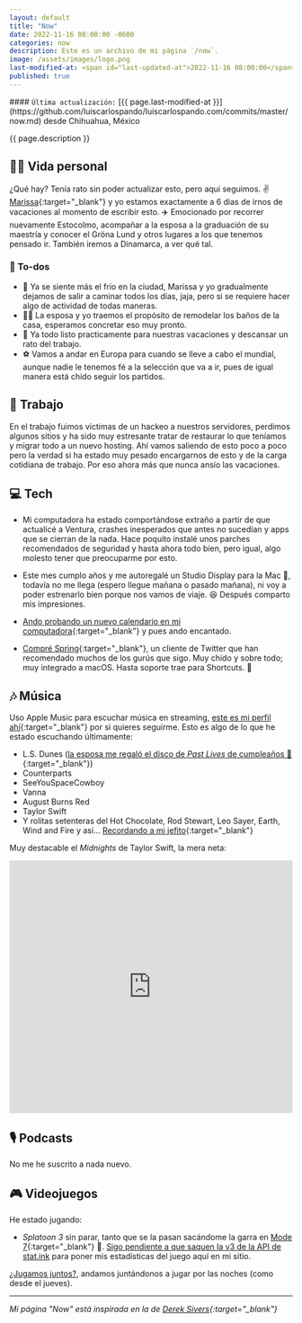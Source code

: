 ```yaml
---
layout: default
title: "Now"
date: 2022-11-16 08:00:00 -0600
categories: now
description: Este es un archivo de mi página `/now`.
image: /assets/images/logo.png
last-modified-at: <span id="last-updated-at">2022-11-16 08:00:00</span>
published: true
---
```


<div class="card last-updated my-3 text-center">
<div class="card-body rounded">
#### <code>Última actualización:</code> [{{ page.last-modified-at }}](https://github.com/luiscarlospando/luiscarlospando.com/commits/master/now.md) desde Chihuahua, México
</div>
</div>

<p class="text-center">{{ page.description }}</p>

## 👦🏻 Vida personal
¿Qué hay? Tenía rato sin poder actualizar esto, pero aquí seguimos. ✌️ [Marissa](https://instragram.com/primitivegirl){:target="_blank"} y yo estamos exactamente a 6 dias de irnos de vacaciones al momento de escribir esto. ✈️ Emocionado por recorrer nuevamente Estocolmo, acompañar a la esposa a la graduación de su maestría y conocer el Gröna Lund y otros lugares a los que tenemos pensado ir. También iremos a Dinamarca, a ver qué tal.

### 📝 To-dos
- 🚶 Ya se siente más el frío en la ciudad, Marissa y yo gradualmente dejamos de salir a caminar todos los días, jaja, pero si se requiere hacer algo de actividad de todas maneras.
- 🚿🚽 La esposa y yo traemos el propósito de remodelar los baños de la casa, esperamos concretar eso muy pronto.
- 🧳 Ya todo listo practicamente para nuestras vacaciones y descansar un rato del trabajo.
- ⚽️ Vamos a andar en Europa para cuando se lleve a cabo el mundial, aunque nadie le tenemos fé a la selección que va a ir, pues de igual manera está chido seguir los partidos.

## 💼 Trabajo
En el trabajo fuimos víctimas de un hackeo a nuestros servidores, perdimos algunos sitios y ha sido muy estresante tratar de restaurar lo que teníamos y migrar todo a un nuevo hosting. Ahí vamos saliendo de esto poco a poco pero la verdad si ha estado muy pesado encargarnos de esto y de la carga cotidiana de trabajo. Por eso ahora más que nunca ansío las vacaciones.

## 💻 Tech
- Mi computadora ha estado comportándose extraño a partir de que actualicé a Ventura, crashes inesperados que antes no sucedían y apps que se cierran de la nada. Hace poquito instalé unos parches recomendados de seguridad y hasta ahora todo bien, pero igual, algo molesto tener que preocuparme por esto.

- Este mes cumplo años y me autoregalé un Studio Display para la Mac 👀, todavía no me llega (espero llegue mañana o pasado mañana), ni voy a poder estrenarlo bien porque nos vamos de viaje. 😆 Después comparto mis impresiones.

- [Ando probando un nuevo calendario en mi computadora](https://cron.com/){:target="_blank"} y pues ando encantado.

- [Compré Spring](https://apps.apple.com/us/app/spring-for-twitter/id1508706541){:target="_blank"}, un cliente de Twitter que han recomendado muchos de los gurús que sigo. Muy chido y sobre todo; muy integrado a macOS. Hasta soporte trae para Shortcuts. 🤝

## 🎶 Música
Uso Apple Music para escuchar música en streaming, [este es mi perfil ahí](https://music.apple.com/profile/luiscarlospando){:target="_blank"} por si quieres seguirme. Esto es algo de lo que he estado escuchando últimamente:

- L.S. Dunes ([la esposa me regaló el disco de *Past Lives* de cumpleaños 🥰](https://www.instagram.com/p/Ck9wvfFL5-B/?utm_source=ig_web_copy_link){:target="_blank"})
- Counterparts
- SeeYouSpaceCowboy
- Vanna
- August Burns Red
- Taylor Swift
- Y rolitas setenteras del Hot Chocolate, Rod Stewart, Leo Sayer, Earth, Wind and Fire y así... [Recordando a mi jefito](https://twitter.com/mijo/status/1592931103182327808?s=20&t=U0DnUwxex7ynrnXO6jd1sQ){:target="_blank"}

Muy destacable el *Midnights* de Taylor Swift, la mera neta:
<iframe allow="autoplay *; encrypted-media *;" frameborder="0" height="450" style="width:100%;max-width:1140px;overflow:hidden;background:transparent;" sandbox="allow-forms allow-popups allow-same-origin allow-scripts allow-storage-access-by-user-activation allow-top-navigation-by-user-activation" src="https://embed.music.apple.com/mx/album/midnights/1649434004?l=en"></iframe>

## 🎙 Podcasts
No me he suscrito a nada nuevo.

## 🎮 Videojuegos
He estado jugando:

- *Splatoon 3* sin parar, tanto que se la pasan sacándome la garra en [Mode 7](https://discord.gg/N2m8gKw){:target="_blank"} 🥲. [Sigo pendiente a que saquen la v3 de la API de stat.ink](https:/luiscarlospando.com/nintendo/splatoon/) para poner mis estadísticas del juego aquí en mi sitio.

[¿Jugamos juntos?](https:/luiscarlospando.com/nintendo/), andamos juntándonos a jugar por las noches (como desde el jueves).

---

*Mi página "Now" está inspirada en la de [Derek Sivers](https://sive.rs/nowff){:target="_blank"}*